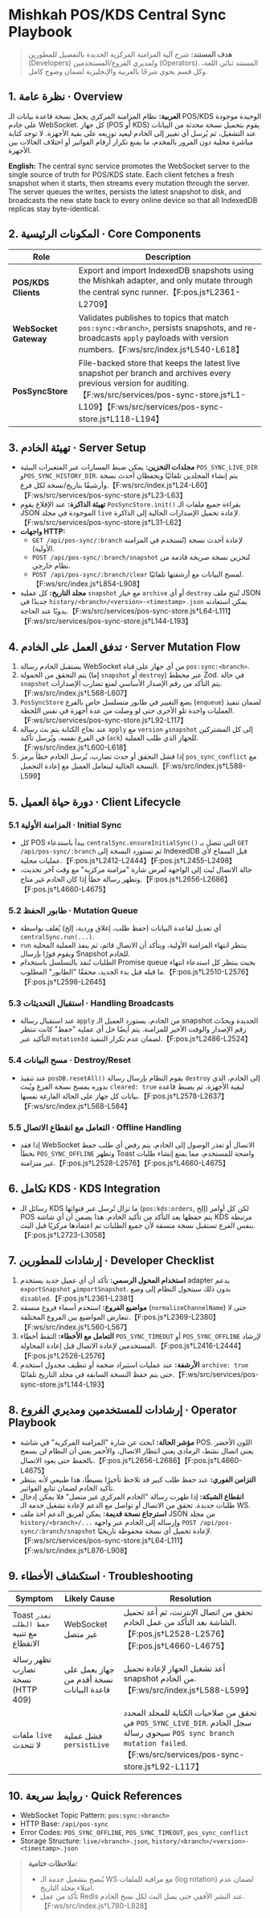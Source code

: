# Mishkah POS/KDS Central Sync Playbook

> **هدف المستند:** شرح آلية المزامنة المركزية الجديدة بالتفصيل للمطورين (Developers) ولمديري الفروع/المستخدمين (Operators). المستند ثنائي اللغة، وكل قسم يحوي شرحًا بالعربية والإنجليزية لضمان وضوح كامل.

## 1. نظرة عامة · Overview

**العربية:**
نظام المزامنة المركزي يجعل نسخة قاعدة بيانات الـ POS/KDS الوحيدة موجودة على خادم WebSocket. كل جهاز (POS أو KDS) يقوم بتحميل نسخة محدثة من البيانات عند التشغيل، ثم يُرسل أي تغيير إلى الخادم ليعيد توزيعه على بقية الأجهزة. لا توجد كتابة مباشرة محلية دون المرور بالمخدم، ما يمنع تكرار أرقام الفواتير أو اختلاف الحالات بين الأجهزة.

**English:**
The central sync service promotes the WebSocket server to the single source of truth for POS/KDS state. Each client fetches a fresh snapshot when it starts, then streams every mutation through the server. The server queues the writes, persists the latest snapshot to disk, and broadcasts the new state back to every online device so that all IndexedDB replicas stay byte-identical.

## 2. المكونات الرئيسية · Core Components

| Role | Description |
| --- | --- |
| **POS/KDS Clients** | Export and import IndexedDB snapshots using the Mishkah adapter, and only mutate through the central sync runner.【F:pos.js†L2361-L2709】 |
| **WebSocket Gateway** | Validates publishes to topics that match `pos:sync:<branch>`, persists snapshots, and re-broadcasts `apply` payloads with version numbers.【F:ws/src/index.js†L540-L618】 |
| **PosSyncStore** | File-backed store that keeps the latest live snapshot per branch and archives every previous version for auditing.【F:ws/src/services/pos-sync-store.js†L1-L109】【F:ws/src/services/pos-sync-store.js†L118-L194】 |

## 3. تهيئة الخادم · Server Setup

- **مجلدات التخزين:** يمكن ضبط المسارات عبر المتغيرات البيئية `POS_SYNC_LIVE_DIR` و`POS_SYNC_HISTORY_DIR`. يتم إنشاء المجلدين تلقائيًا ويحفظان أحدث نسخة وأرشيفًا بتاريخ/نسخة لكل فرع.【F:ws/src/index.js†L24-L60】【F:ws/src/services/pos-sync-store.js†L23-L63】
- **تهيئة الذاكرة:** عند الإقلاع يقوم `PosSyncStore.init()` بقراءة جميع ملفات الـ JSON الموجودة في مجلد `live` لإعادة تحميل الإصدارات الحالية إلى الذاكرة.【F:ws/src/services/pos-sync-store.js†L31-L62】
- **واجهات HTTP:**
  - `GET /api/pos-sync/:branch` لإعادة أحدث نسخة (تُستخدم في المزامنة الأولية).
  - `POST /api/pos-sync/:branch/snapshot` لتخزين نسخة صريحة قادمة من نظام خارجي.
  - `POST /api/pos-sync/:branch/clear` لمسح البيانات مع أرشفتها تلقائيًا.【F:ws/src/index.js†L854-L908】
- **مجلد التاريخ:** كل عملية `snapshot` مع خيار `archive` أو أي `destroy` تُنتج ملف JSON جديدًا في `history/<branch>/<version>-<timestamp>.json` يمكن استعادته يدويًا عند الحاجة.【F:ws/src/services/pos-sync-store.js†L64-L111】【F:ws/src/services/pos-sync-store.js†L144-L193】

## 4. تدفق العمل على الخادم · Server Mutation Flow

1. يستقبل الخادم رسالة WebSocket من أي جهاز على قناة `pos:sync:<branch>`.
2. يتم التحقق من الحمولة (إما `snapshot` أو `destroy`) عبر مخطط Zod. في حالة `snapshot` يتم التأكد من رقم الإصدار الأساسي لمنع تضارب الإصدارات.【F:ws/src/index.js†L568-L607】
3. `PosSyncStore` يضع التغيير في طابور متسلسل خاص بالفرع (`enqueue`) لضمان تنفيذ العمليات واحدة تلو الأخرى حتى لو وصلت من عدة أجهزة في نفس اللحظة.【F:ws/src/services/pos-sync-store.js†L92-L117】
4. عند نجاح الكتابة يتم بث رسالة `apply` مع `version` و`snapshot` إلى كل المشتركين في الفرع نفسه، ويُرسل تأكيد (`ack`) للجهاز الذي طلب العملية.【F:ws/src/index.js†L600-L618】
5. إذا فشل التحقق أو حدث تضارب، يُرسل الخادم خطأ برمز `pos_sync_conflict` مع النسخة الحالية ليتعامل العميل مع إعادة التحميل.【F:ws/src/index.js†L588-L599】

## 5. دورة حياة العميل · Client Lifecycle

### 5.1 المزامنة الأولية · Initial Sync

- كل POS يبدأ باستدعاء `centralSync.ensureInitialSync()` التي تتصل بـ `GET /api/pos-sync/:branch` ثم تستورد النسخة إلى IndexedDB قبل السماح لأي عمليات محلية.【F:pos.js†L2412-L2444】【F:pos.js†L2455-L2498】
- حالة الاتصال تُبث إلى الواجهة لعرض شارة "مزامنة مركزية" مع وقت آخر تحديث، وتظهر رسالة خطأ إذا كان الخادم غير متاح.【F:pos.js†L2656-L2686】【F:pos.js†L4660-L4675】

### 5.2 طابور الحفظ · Mutation Queue

- أي تعديل لقاعدة البيانات (حفظ طلب، إغلاق وردية، إلخ) يُغلف بواسطة `centralSync.run(...)`.
- `run` ينتظر انتهاء المزامنة الأولية، ويتأكد أن الاتصال قائم، ثم ينفذ العملية المحلية ويقوم فورًا بإرسال Snapshot للخادم.
- الطلبات تُنفذ بالتسلسل باستخدام Promise queue بحيث ينتظر كل استدعاء انتهاء ما قبله قبل بدء الجديد، محققًا "الطابور" المطلوب.【F:pos.js†L2510-L2576】【F:pos.js†L2598-L2645】

### 5.3 استقبال التحديثات · Handling Broadcasts

- عند استقبال رسالة `apply` من الخادم، يستورد العميل الـ snapshot الجديدة ويحدّث رقم الإصدار والوقت الأخير للمزامنة. يتم أيضًا حل أي عملية "حفظ" كانت تنتظر التأكيد عبر `mutationId` لضمان عدم تكرار التنفيذ.【F:pos.js†L2486-L2524】

### 5.4 مسح البيانات · Destroy/Reset

- عند تنفيذ `posDB.resetAll()` يقوم النظام بإرسال رسالة `destroy` إلى الخادم، الذي بدوره يمسح نسخة الفرع ويُبث `cleared: true` لبقية الأجهزة، ثم يضبط قاعدة بيانات كل جهاز على الحالة الفارغة نفسها.【F:pos.js†L2578-L2637】【F:ws/src/index.js†L568-L584】

### 5.5 التعامل مع انقطاع الاتصال · Offline Handling

- إذا فقد WebSocket الاتصال أو تعذر الوصول إلى الخادم، يتم رفض أي طلب حفظ بخطأ `POS_SYNC_OFFLINE` وتظهر Toast واضحة للمستخدم، مما يمنع إنشاء طلبات غير متزامنة.【F:pos.js†L2528-L2576】【F:pos.js†L4660-L4675】

## 6. تكامل KDS · KDS Integration

- رسائل الـ KDS ما تزال تُرسل عبر قنواتها (`pos:kds:orders`, إلخ) لكن كل أوامر POS يتم حفظها بعد التأكد من تأكيد الخادم. هذا يضمن أن أي شاشة KDS مرتبطة بنفس الفرع تستقبل نسخة متسقة لأن جميع الطلبات تم اعتمادها مركزيًا قبل البث.【F:pos.js†L2723-L3058】

## 7. إرشادات للمطورين · Developer Checklist

1. **استخدام المحول الرسمي:** تأكد أن أي عميل جديد يستخدم adapter يدعم `exportSnapshot` و`importSnapshot`. بدون ذلك سيتحول النظام إلى وضع `disabled`.【F:pos.js†L2361-L2381】
2. **مواضيع الفروع:** استخدم أسماء فروع منسقة (`normalizeChannelName`) حتى لا تتعارض المواضيع بين الفروع المختلفة.【F:pos.js†L2369-L2380】【F:ws/src/index.js†L560-L567】
3. **التعامل مع الأخطاء:** التقط أخطاء `POS_SYNC_TIMEOUT` أو `POS_SYNC_OFFLINE` لإرشاد المستخدمين لإعادة الاتصال قبل إعادة المحاولة.【F:pos.js†L2416-L2444】【F:pos.js†L2528-L2576】
4. **الأرشفة:** عند عمليات استيراد ضخمة أو تنظيف مجدول استخدم `archive: true` حتى يتم حفظ النسخة السابقة في مجلد التاريخ تلقائيًا.【F:ws/src/services/pos-sync-store.js†L144-L193】

## 8. إرشادات للمستخدمين ومديري الفروع · Operator Playbook

- **مؤشر الحالة:** ابحث عن شارة "المزامنة المركزية" في شاشة POS. اللون الأخضر يعني اتصال نشط، الرمادي يعني انتظار الاتصال، والأحمر يعني أن النظام لن يسمح بالحفظ حتى يعود الاتصال.【F:pos.js†L2656-L2686】【F:pos.js†L4660-L4675】
- **التزامن الفوري:** عند حفظ طلب كبير قد تلاحظ تأخيرًا بسيطًا، هذا طبيعي لأنه ينتظر تأكيد الخادم لضمان تتابع الفواتير.
- **انقطاع الشبكة:** إذا ظهرت رسالة "الخادم المركزي غير متصل" فلا يمكن إدخال طلبات جديدة. تحقق من الاتصال أو تواصل مع الدعم لإعادة تشغيل خدمة الـ WS.
- **استرجاع نسخة قديمة:** يمكن لفريق الدعم أخذ ملف JSON من مجلد `history/<branch>/...` وإرساله إلى الخادم عبر واجهة `POST /api/pos-sync/:branch/snapshot` لإعادة تحميل أي نسخة محفوظة تاريخيًا.【F:ws/src/services/pos-sync-store.js†L64-L111】【F:ws/src/index.js†L876-L908】

## 9. استكشاف الأخطاء · Troubleshooting

| Symptom | Likely Cause | Resolution |
| --- | --- | --- |
| Toast `تعذر حفظ الطلب` مع تنبيه الانقطاع | WebSocket غير متصل | تحقق من اتصال الإنترنت، ثم أعد تحميل الشاشة بعد التأكد من عمل الخادم.【F:pos.js†L2528-L2576】【F:pos.js†L4660-L4675】 |
| تظهر رسالة تضارب نسخة (HTTP 409) | جهاز يعمل على نسخة أقدم من قاعدة البيانات | أعد تشغيل الجهاز لإعادة تحميل snapshot من الخادم.【F:ws/src/index.js†L588-L599】 |
| ملفات `live` لا تتحدث | فشل عملية `persistLive` | تحقق من صلاحيات الكتابة للمجلد المحدد في `POS_SYNC_LIVE_DIR`. سجل الخادم سيحوي رسالة `POS sync branch mutation failed`.【F:ws/src/services/pos-sync-store.js†L92-L117】 |

## 10. روابط سريعة · Quick References

- WebSocket Topic Pattern: `pos:sync:<branch>`
- HTTP Base: `/api/pos-sync`
- Error Codes: `POS_SYNC_OFFLINE`, `POS_SYNC_TIMEOUT`, `pos_sync_conflict`
- Storage Structure: `live/<branch>.json`, `history/<branch>/<version>-<timestamp>.json`

> **ملاحظات ختامية:**
> - يُنصح بتشغيل خدمة الـ WS مع مراقبة للملفات (log rotation) لضمان عدم امتلاء مجلد التاريخ.
> - تأكد من عمل Redis عند النشر الأفقي حتى يصل البث لكل نسخ الخادم.【F:ws/src/index.js†L780-L828】

